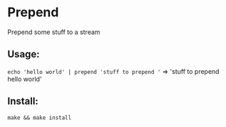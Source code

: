 Prepend
============
Prepend some stuff to a stream

## Usage:
`echo 'hello world' | prepend 'stuff to prepend '` => 'stuff to prepend hello world'

## Install:
`make && make install`
